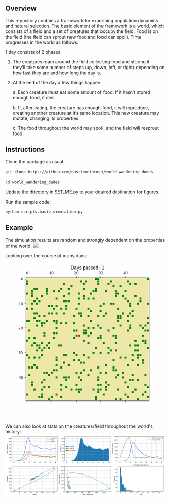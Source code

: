 ## Overview

This repository contains a framework for examining population dynamics and natural selection. The basic element of the framework is a world, which consists of a field and a set of creatures that occupy the field. Food is on the field (the field can sprout new food and food can spoil).  Time progresses in the world as follows:

1 day consists of 2 phases

1. The creatures roam around the field collecting food and storing it - they’ll take some number of steps (up, down, left, or right) depending on how fast they are and how long the day is.

2. At the end of the day a few things happen:

    a. Each creature must eat some amount of food.  If it hasn’t stored enough food, it dies.

    b. If, after eating, the creature has enough food, it will reproduce, creating another creature at it’s same location.  This new creature may mutate, changing its properties.

    c. The food throughout the world may spoil, and the field will resprout food.

## Instructions
Clone the package as usual.
```bash
git clone https://github.com/dustinmcintosh/world_wandering_dudes

cd world_wandering_dudes
```
Update the directory in SET_ME.py to your desired destination for figures.

Run the sample code:
```bash
python scripts.basic_simulation.py
```


## Example
The simulation results are random and strongly dependent on the properties of the world:
![](figures/the_first_days.gif)

Looking over the course of many days:
![](figures/each_day.gif)

We can also look at stats on the creatures/field throughout the world's history:
![](figures/example_history3.png)
